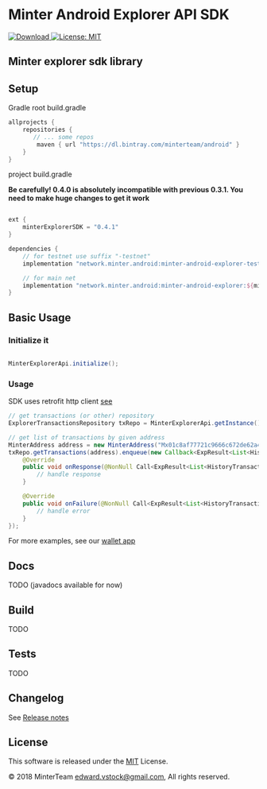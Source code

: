 Minter Android Explorer API SDK
===============================
[![Download](https://api.bintray.com/packages/minterteam/android/minter-android-explorer-testnet/images/download.svg) ](https://bintray.com/minterteam/android/minter-android-explorer-testnet/_latestVersion)
[![License: MIT](https://img.shields.io/badge/License-MIT-yellow.svg)](https://opensource.org/licenses/MIT)


Minter explorer sdk library
---------------------------

## Setup

Gradle
root build.gradle
```groovy
allprojects {
    repositories {
       // ... some repos
        maven { url "https://dl.bintray.com/minterteam/android" }
    }
}
```

project build.gradle

**Be carefully! 0.4.0 is absolutely incompatible with previous 0.3.1. You need to make huge changes to get it work**
```groovy

ext {
    minterExplorerSDK = "0.4.1"
}

dependencies {
    // for testnet use suffix "-testnet"
    implementation "network.minter.android:minter-android-explorer-testnet:${minterExplorerSDK}"

    // for main net
    implementation "network.minter.android:minter-android-explorer:${minterExplorerSDK}"
}
```

## Basic Usage
### Initialize it
```java

MinterExplorerApi.initialize();
```

### Usage
SDK uses retrofit http client [see](https://square.github.io/retrofit/)
```java
// get transactions (or other) repository
ExplorerTransactionsRepository txRepo = MinterExplorerApi.getInstance().transactions();

// get list of transactions by given address
MinterAddress address = new MinterAddress("Mx01c8af77721c9666c672de62a4deadda0dafb03a");
txRepo.getTransactions(address).enqueue(new Callback<ExpResult<List<HistoryTransaction>>>() {
    @Override
    public void onResponse(@NonNull Call<ExpResult<List<HistoryTransaction>>> call, @NonNull Response<ExpResult<List<HistoryTransaction>>> response) {
        // handle response
    }

    @Override
    public void onFailure(@NonNull Call<ExpResult<List<HistoryTransaction>>> call, @NonNull Throwable t) {
        // handle error
    }
});
```
For more examples, see our [wallet app](https://github.com/MinterTeam/minter-android-wallet)

## Docs
TODO (javadocs available for now)

## Build
TODO

## Tests
TODO

## Changelog

See [Release notes](RELEASE.md)


## License

This software is released under the [MIT](LICENSE.txt) License.

© 2018 MinterTeam <edward.vstock@gmail.com>, All rights reserved.